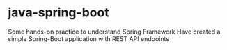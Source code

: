 # java-spring-boot
Some hands-on practice to understand Spring Framework
Have created a simple Spring-Boot application with REST API endpoints
